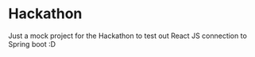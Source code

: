 # Hackathon
Just a mock project for the Hackathon to test out React JS connection to Spring boot :D

